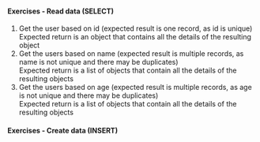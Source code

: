 #### Exercises - Read data (SELECT)
1. Get the user based on id (expected result is one record, as id is unique)  
 Expected return is an object that contains all the details of the resulting object
2. Get the users based on name (expected result  is multiple records, as name is not unique and there may be duplicates)  
 Expected return is a list of objects that contain all the details of the resulting objects
3. Get the users based on age (expected result is multiple records, as age is not unique and there may be duplicates)  
 Expected return is a list of objects that contain all the details of the resulting objects

#### Exercises - Create data (INSERT)

